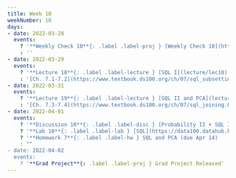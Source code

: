 ```yaml
---
title: Week 10
weekNumber: 10
days:
- date: 2022-03-28
  events:
    ? '**Weekly Check 10**{: .label .label-proj } [Weekly Check 10](https://forms.gle/QTCrnijLjjXLZpDT6) (due Apr 4)'
    : ''
- date: 2022-03-29
  events:
    ? '**Lecture 18**{: .label .label-lecture } [SQL I](lecture/lec18)'
    : '[Ch. 7.1-7.2](https://www.textbook.ds100.org/ch/07/sql_subsetting.html), [7.5](https://www.textbook.ds100.org/ch/07/sql_other_reps.html)'
- date: 2022-03-31
  events:
    ? '**Lecture 19**{: .label .label-lecture } [SQL II and PCA](lecture/lec19)'
    : '[Ch. 7.3-7.4](https://www.textbook.ds100.org/ch/07/sql_joining.html)'
- date: 2022-04-01
  events:
    ? '**Discussion 10**{: .label .label-disc } [Probability II + SQL I](https://drive.google.com/file/d/1VJyqS0xZjznNQ1KWfyk5fwufQW0iu0zP/view?usp=sharing) ([solutions](https://drive.google.com/file/d/1eqowlixCJUwrITgdCsTx1opo4j2PhlfL/view?usp=sharing))'
    ? '**Lab 10**{: .label .label-lab } [SQL](https://data100.datahub.berkeley.edu/hub/user-redirect/git-pull?repo=https%3A%2F%2Fgithub.com%2FDS-100%2Fsp22&branch=main&urlpath=lab%2Ftree%2Fsp22%2Flab%2Flab10%2Flab10.ipynb) (due <del>Apr 5</del>Apr 6)'
    ? '**Homework 7**{: .label .label-hw } SQL and PCA (due Apr 14)
    : ""
- date: 2022-04-02
  events:
    ? '**Grad Project**{: .label .label-proj } Grad Project Released'
---
```

